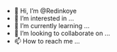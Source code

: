 - 👋 Hi, I’m @Redinkoye
- 👀 I’m interested in ...
- 🌱 I’m currently learning ...
- 💞️ I’m looking to collaborate on ...
- 📫 How to reach me ...

<!---
Redinkoye/Redinkoye is a ✨ special ✨ repository because its `README.md` (this file) appears on your GitHub profile.
You can click the Preview link to take a look at your changes.
--->
